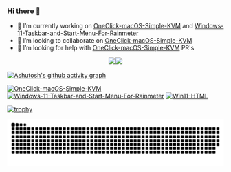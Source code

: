 ### Hi there 👋

- 🔭 I’m currently working on [OneClick-macOS-Simple-KVM](https://github.com/notAperson535/OneClick-macOS-Simple-KVM) and [Windows-11-Taskbar-and-Start-Menu-For-Rainmeter](https://github.com/notAperson535/Windows-11-Taskbar-and-Start-Menu-For-Rainmeter)
- 👯 I’m looking to collaborate on [OneClick-macOS-Simple-KVM](https://github.com/notAperson535/OneClick-macOS-Simple-KVM)
- 🤔 I’m looking for help with [OneClick-macOS-Simple-KVM](https://github.com/notAperson535/OneClick-macOS-Simple-KVM) PR's

<p align="center"><a href="https://github-readme-stats.vercel.app"><img src="https://github-readme-stats.vercel.app/api?username=notAperson535&bg_color=45,4169E1,0000CD&text_color=FFFFFF&title_color=FFFFFF" /><a><a href="https://github.com/DenverCoder1/github-readme-streak-stats"><img src="https://github-readme-streak-stats.herokuapp.com/?user=notAperson535&date_format=M%20j%5B%2C%20Y%5D&background=0000CD&currStreakLabel=FFFFFF&sideNums=FFFFFF&sideLabels=FFFFFF&dates=FFFFFF&currStreakNum=FFFFFF" /><a></p>

[![Ashutosh's github activity graph](https://activity-graph.herokuapp.com/graph?username=notAperson535&bg_color=0000CD&color=ffffff&line=ffffff&point=403d3d&area=true&hide_border=true)](https://github.com/ashutosh00710/github-readme-activity-graph)

[![OneClick-macOS-Simple-KVM](https://github-readme-stats.vercel.app/api/pin/?username=notAperson535&repo=OneClick-macOS-Simple-KVM)](https://github.com/notAperson535/OneClick-macOS-Simple-KVM)
[![Windows-11-Taskbar-and-Start-Menu-For-Rainmeter](https://github-readme-stats.vercel.app/api/pin/?username=notAperson535&repo=Windows-11-Taskbar-and-Start-Menu-For-Rainmeter)](https://github.com/notAperson535/Windows-11-Taskbar-and-Start-Menu-For-Rainmeter)
[![Win11-HTML](https://github-readme-stats.vercel.app/api/pin/?username=notAperson535&repo=Win11-HTML)](https://github.com/notAperson535/Win11-HTML)

[![trophy](https://github-profile-trophy.vercel.app/?username=notAperson535&margin-w=10&margin-h=10&no-bg=true)](https://github.com/ryo-ma/github-profile-trophy)

![snake](https://raw.githubusercontent.com/notAperson535/notAperson535/output/github-contribution-grid-snake.svg)
